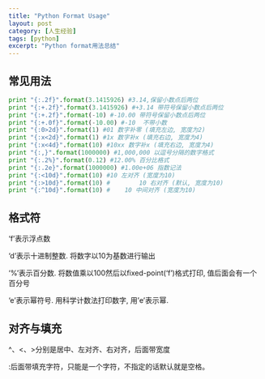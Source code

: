 ```yaml
---
title: "Python Format Usage"
layout: post
category: [人生经验]
tags: [python]
excerpt: "Python format用法总结"
---
```


## 常见用法
```py
print "{:.2f}".format(3.1415926) #3.14,保留小数点后两位
print "{:+.2f}".format(3.1415926) #+3.14 带符号保留小数点后两位
print "{:+.2f}".format(-10) #-10.00 带符号保留小数点后两位
print "{:+.0f}".format(-10.00) #-10  不带小数
print "{:0>2d}".format(1) #01 数字补零 (填充左边, 宽度为2)
print "{:x<2d}".format(1) #1x 数字补x (填充右边, 宽度为4)
print "{:x<4d}".format(10) #10xx 数字补x (填充右边, 宽度为4)
print "{:,}".format(1000000) #1,000,000 以逗号分隔的数字格式
print "{:.2%}".format(0.12) #12.00% 百分比格式
print "{:.2e}".format(1000000) #1.00e+06 指数记法
print "{:<10d}".format(10) #10 左对齐 (宽度为10)
print "{:>10d}".format(10) #        10 右对齐 (默认, 宽度为10)
print "{:^10d}".format(10) #    10 中间对齐 (宽度为10)
```

## 格式符
‘f’表示浮点数 

‘d’表示十进制整数. 将数字以10为基数进行输出 

‘%’表示百分数. 将数值乘以100然后以fixed-point(‘f’)格式打印, 值后面会有一个百分号 

‘e’表示幂符号. 用科学计数法打印数字, 用’e’表示幂.

## 对齐与填充
^、<、>分别是居中、左对齐、右对齐，后面带宽度 

:后面带填充字符，只能是一个字符，不指定的话默认就是空格。

